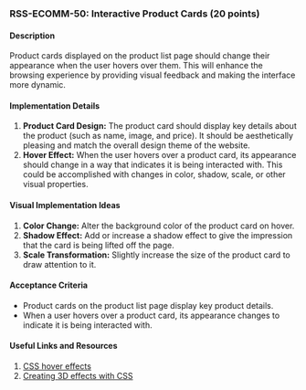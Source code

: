 ### RSS-ECOMM-50: Interactive Product Cards (20 points)

#### Description
Product cards displayed on the product list page should change their appearance when the user hovers over them. This will enhance the browsing experience by providing visual feedback and making the interface more dynamic.

#### Implementation Details
1. **Product Card Design:** The product card should display key details about the product (such as name, image, and price). It should be aesthetically pleasing and match the overall design theme of the website.
2. **Hover Effect:** When the user hovers over a product card, its appearance should change in a way that indicates it is being interacted with. This could be accomplished with changes in color, shadow, scale, or other visual properties.

#### Visual Implementation Ideas
1. **Color Change:** Alter the background color of the product card on hover.
2. **Shadow Effect:** Add or increase a shadow effect to give the impression that the card is being lifted off the page.
3. **Scale Transformation:** Slightly increase the size of the product card to draw attention to it.

#### Acceptance Criteria
- Product cards on the product list page display key product details.
- When a user hovers over a product card, its appearance changes to indicate it is being interacted with.

#### Useful Links and Resources
1. [CSS hover effects](https://www.w3schools.com/css/css3_transitions.asp)
2. [Creating 3D effects with CSS](https://www.w3schools.com/css/css3_3dtransforms.asp)
